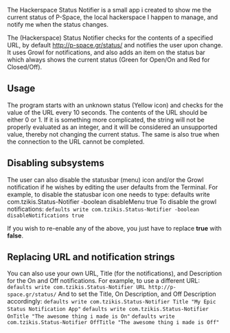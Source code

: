 The Hackerspace Status Notifier is a small app i created to show me the current status of P-Space, the local hackerspace I happen to manage, and notify me when the status changes.

The (Hackerspace) Status Notifier checks for the contents of a specified URL, by default http://p-space.gr/status/ and notifies the user upon change. It uses Growl for notifications, and also adds an item on the status bar which always shows the current status (Green for Open/On and Red for Closed/Off).

## Usage
The program starts with an unknown status (Yellow icon) and checks for the value of the URL every 10 seconds. The contents of the URL should be either 0 or 1. If it is something more complicated, the string will not be properly evaluated as an integer, and it will be considered an unsupported value, thereby not changing the current status. The same is also true when the connection to the URL cannot be completed.

## Disabling subsystems
The user can also disable the statusbar (menu) icon and/or the Growl notification if he wishes by editing the user defaults from the Terminal. For example, to disable the statusbar icon one needs to type:
    defaults write com.tzikis.Status-Notifier -boolean disableMenu true
To disable the growl notifications:
`defaults write com.tzikis.Status-Notifier -boolean disableNotifications true`

If you wish to re-enable any of the above, you just have to replace **true** with **false**.

## Replacing URL and notification strings
You can also use your own URL, Title (for the notifications), and Description for the On and Off notifications. For example, to use a different URL:
`defaults write com.tzikis.Status-Notifier URL http://p-space.gr/status/`
And to set the Title, On Description, and Off Description accordingly:
`defaults write com.tzikis.Status-Notifier Title "My Epic Status Notification App"`
`defaults write com.tzikis.Status-Notifier OnTitle "The awesome thing i made is On"`
`defaults write com.tzikis.Status-Notifier OffTitle "The awesome thing i made is Off"`
